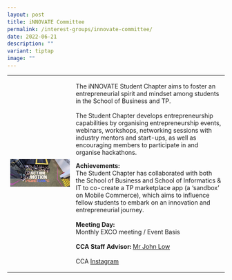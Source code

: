 ```yaml
---
layout: post
title: iNNOVATE Committee
permalink: /interest-groups/innovate-committee/
date: 2022-06-21
description: ""
variant: tiptap
image: ""
---
```

<table style="minWidth: 50px">
<colgroup>
<col>
<col>
</colgroup>
<tbody>
<tr>
<td rowspan="1" colspan="1">
<div class="isomer-image-wrapper">
<img style="width: 100%" height="auto" width="100%" alt="" src="/images/Interest Groups/Spirit_Of_Enterprise__SOE__TP_Student_Chapter.jpg">
</div>
</td>
<td rowspan="1" colspan="1">
<p>The iNNOVATE Student Chapter aims to foster an entrepreneurial spirit
and mindset among students in the School of Business and TP.
<br>
<br>The Student Chapter develops entrepreneurship capabilities by organising
entrepreneurship events, webinars, workshops, networking sessions with
industry mentors and start-ups, as well as encouraging members to participate
in and organise hackathons.
<br>
</p>
<p><strong>Achievements:</strong>
<br>The Student Chapter has collaborated with both the School of Business
and School of Informatics &amp; IT to co-create a TP marketplace app (a
‘sandbox’ on Mobile Commerce), which aims to influence fellow students
to embark on an innovation and entrepreneurial journey.
<br>
<br><strong>Meeting Day:</strong>
<br>Monthly EXCO meeting / Event Basis
<br>
<br><strong>CCA Staff Advisor:</strong>  <a href="mailto:John_LOW@TP.EDU.SG" rel="noopener noreferrer nofollow" target="_blank">Mr John Low</a>
<br>
<br>CCA <a href="https://www.instagram.com/innovate_tp_/" rel="noopener noreferrer nofollow" target="_blank">Instagram</a>
</p>
</td>
</tr>
</tbody>
</table>
<p></p>